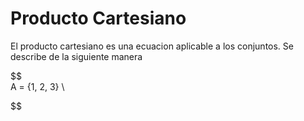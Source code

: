 # Producto Cartesiano
El producto cartesiano es una ecuacion aplicable a los conjuntos.
Se describe de la siguiente manera

$$
\
A = \{1, 2, 3\} \\

$$